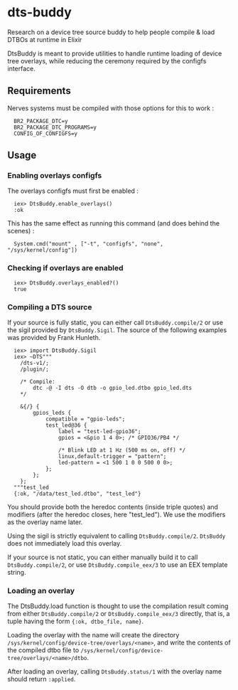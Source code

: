 # dts-buddy
  Research on a device tree source buddy to help people compile &amp; load DTBOs at runtime in Elixir

  DtsBuddy is meant to provide utilities to handle runtime loading of
  device tree overlays, while reducing the ceremony required by the
  configfs interface.

  ## Requirements

  Nerves systems must be compiled with those options for this to work :

      BR2_PACKAGE_DTC=y
      BR2_PACKAGE_DTC_PROGRAMS=y
      CONFIG_OF_CONFIGFS=y

  ## Usage

  ### Enabling overlays configfs

  The overlays configfs must first be enabled :

      iex> DtsBuddy.enable_overlays()
      :ok

  This has the same effect as running this command (and does behind the scenes) :

      System.cmd("mount" , ["-t", "configfs", "none", "/sys/kernel/config"])

  ### Checking if overlays are enabled

      iex> DtsBuddy.overlays_enabled?()
      true

  ### Compiling a DTS source

  If your source is fully static, you can either call `DtsBuddy.compile/2` or use
  the sigil provided by `DtsBuddy.Sigil`. The source of the following examples was
  provided by Frank Hunleth.

      iex> import DtsBuddy.Sigil
      iex> ~DTS"""
        /dts-v1/;
        /plugin/;

        /* Compile:
            dtc -@ -I dts -O dtb -o gpio_led.dtbo gpio_led.dts
        */

        &{/} {
            gpios_leds {
                compatible = "gpio-leds";
                test_led@36 {
                    label = "test-led-gpio36";
                    gpios = <&pio 1 4 0>; /* GPIO36/PB4 */

                    /* Blink LED at 1 Hz (500 ms on, off) */
                    linux,default-trigger = "pattern";
                    led-pattern = <1 500 1 0 0 500 0 0>;
                };
            };
        };
      """test_led
      {:ok, "/data/test_led.dtbo", "test_led"}


  You should provide both the heredoc contents (inside triple quotes) and modifiers
  (after the heredoc closes, here "test_led"). We use the modifiers as the overlay
  name later.

  Using the sigil is strictly equivalent to calling `DtsBuddy.compile/2`.
  `DtsBuddy` does not immediately load this overlay.

  If your source is not static, you can either manually build it to call `DtsBuddy.compile/2`,
  or use `DtsBuddy.compile_eex/3` to use an EEX template string.

  ### Loading an overlay

  The DtsBuddy.load function is thought to use the compilation result coming from either
  `DtsBuddy.compile/2` or `DtsBuddy.compile_eex/3` directly, that is, a tuple having
  the form `{:ok, dtbo_file, name}`.

  Loading the overlay with the name <name> will create the directory `/sys/kernel/config/device-tree/overlays/<name>`,
  and write the contents of the compiled dtbo file to `/sys/kernel/config/device-tree/overlays/<name>/dtbo`.

  After loading an overlay, calling `DtsBuddy.status/1` with the overlay name should return `:applied`.